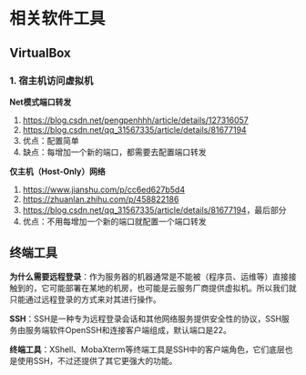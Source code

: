 # 相关软件工具

## VirtualBox

### 1. 宿主机访问虚拟机

**Net模式端口转发**

1. <https://blog.csdn.net/pengpenhhh/article/details/127316057>
2. <https://blog.csdn.net/qq_31567335/article/details/81677194>
3. 优点：配置简单
4. 缺点：每增加一个新的端口，都需要去配置端口转发

**仅主机（Host-Only）网络**

1. <https://www.jianshu.com/p/cc6ed627b5d4>
2. <https://zhuanlan.zhihu.com/p/458822186>
3. <https://blog.csdn.net/qq_31567335/article/details/81677194>，最后部分
4. 优点：不用每增加一个新的端口就配置一个端口转发

## 终端工具

**为什么需要远程登录**：作为服务器的机器通常是不能被（程序员、运维等）直接接触到的，它可能部署在某地的机房，也可能是云服务厂商提供虚拟机。所以我们就只能通过远程登录的方式来对其进行操作。

**SSH**：SSH是一种专为远程登录会话和其他网络服务提供安全性的协议，SSH服务由服务端软件OpenSSH和连接客户端组成，默认端口是22。

**终端工具**：XShell、MobaXterm等终端工具是SSH中的客户端角色，它们底层也是使用SSH，不过还提供了其它更强大的功能。
